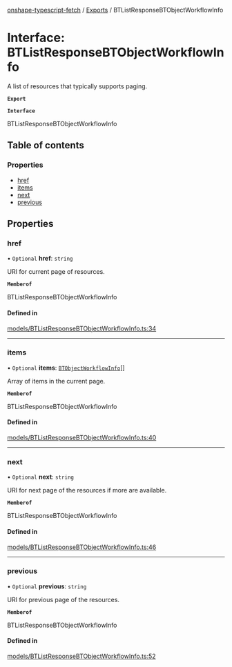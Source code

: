 [onshape-typescript-fetch](../README.md) / [Exports](../modules.md) / BTListResponseBTObjectWorkflowInfo

# Interface: BTListResponseBTObjectWorkflowInfo

A list of resources that typically supports paging.

**`Export`**

**`Interface`**

BTListResponseBTObjectWorkflowInfo

## Table of contents

### Properties

- [href](BTListResponseBTObjectWorkflowInfo.md#href)
- [items](BTListResponseBTObjectWorkflowInfo.md#items)
- [next](BTListResponseBTObjectWorkflowInfo.md#next)
- [previous](BTListResponseBTObjectWorkflowInfo.md#previous)

## Properties

### href

• `Optional` **href**: `string`

URI for current page of resources.

**`Memberof`**

BTListResponseBTObjectWorkflowInfo

#### Defined in

[models/BTListResponseBTObjectWorkflowInfo.ts:34](https://github.com/toebes/onshape-typescript-fetch/blob/3e11ae1/models/BTListResponseBTObjectWorkflowInfo.ts#L34)

___

### items

• `Optional` **items**: [`BTObjectWorkflowInfo`](BTObjectWorkflowInfo.md)[]

Array of items in the current page.

**`Memberof`**

BTListResponseBTObjectWorkflowInfo

#### Defined in

[models/BTListResponseBTObjectWorkflowInfo.ts:40](https://github.com/toebes/onshape-typescript-fetch/blob/3e11ae1/models/BTListResponseBTObjectWorkflowInfo.ts#L40)

___

### next

• `Optional` **next**: `string`

URI for next page of the resources if more are available.

**`Memberof`**

BTListResponseBTObjectWorkflowInfo

#### Defined in

[models/BTListResponseBTObjectWorkflowInfo.ts:46](https://github.com/toebes/onshape-typescript-fetch/blob/3e11ae1/models/BTListResponseBTObjectWorkflowInfo.ts#L46)

___

### previous

• `Optional` **previous**: `string`

URI for previous page of the resources.

**`Memberof`**

BTListResponseBTObjectWorkflowInfo

#### Defined in

[models/BTListResponseBTObjectWorkflowInfo.ts:52](https://github.com/toebes/onshape-typescript-fetch/blob/3e11ae1/models/BTListResponseBTObjectWorkflowInfo.ts#L52)
